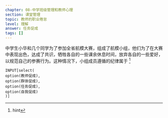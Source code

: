 ```yaml
---
chapter: 08-中学班级管理和教师心理
section: 课堂管理
topic: 教师的职业倦怠
level: 理解
answer: 任务促成
tags: []
---
```


中学生小华和几个同学为了参加全省航模大赛，组成了航模小组，他们为了在大赛中表现出色，达成了共识，牺牲各自的一些课余休息时间，放弃各自的一些爱好，以规范自己的参赛行为。这种情况下，小组成员遵循的纪律属于 [^1]

```meta-bind
INPUT[select(
option(教师促成),
option(群体促成),
option(任务促成),
option(自我促成)
)]
```

[^1]: hint
